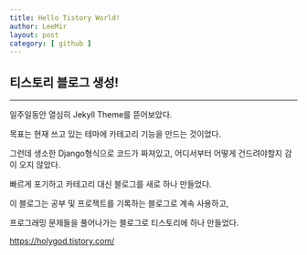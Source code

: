 ```yaml
---
title: Hello Tistory World!
author: LeeMir
layout: post
category: [ github ]
---
```


## 티스토리 블로그 생성!

- - -

일주일동안 열심히 Jekyll Theme를 뜯어보았다.

목표는 현재 쓰고 있는 테마에 카테고리 기능을 만드는 것이었다.

그런데 생소한 Django형식으로 코드가 짜져있고, 어디서부터 어떻게 건드려야할지 감이 오지 않았다.



빠르게 포기하고 카테고리 대신 블로그를 새로 하나 만들었다.

이 블로그는 공부 및 프로젝트를 기록하는 블로그로 계속 사용하고,



프로그래밍 문제들을 풀어나가는 블로그로 티스토리에 하나 만들었다.

https://holygod.tistory.com/

